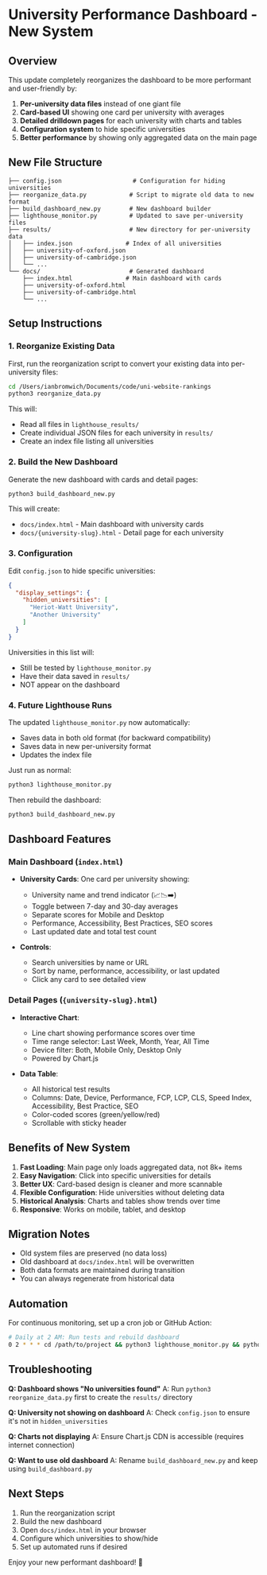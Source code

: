 # University Performance Dashboard - New System

## Overview

This update completely reorganizes the dashboard to be more performant and user-friendly by:

1. **Per-university data files** instead of one giant file
2. **Card-based UI** showing one card per university with averages
3. **Detailed drilldown pages** for each university with charts and tables
4. **Configuration system** to hide specific universities
5. **Better performance** by showing only aggregated data on the main page

## New File Structure

```
├── config.json                    # Configuration for hiding universities
├── reorganize_data.py            # Script to migrate old data to new format
├── build_dashboard_new.py        # New dashboard builder
├── lighthouse_monitor.py         # Updated to save per-university files
├── results/                      # New directory for per-university data
│   ├── index.json               # Index of all universities
│   ├── university-of-oxford.json
│   ├── university-of-cambridge.json
│   └── ...
└── docs/                         # Generated dashboard
    ├── index.html               # Main dashboard with cards
    ├── university-of-oxford.html
    ├── university-of-cambridge.html
    └── ...
```

## Setup Instructions

### 1. Reorganize Existing Data

First, run the reorganization script to convert your existing data into per-university files:

```bash
cd /Users/ianbromwich/Documents/code/uni-website-rankings
python3 reorganize_data.py
```

This will:
- Read all files in `lighthouse_results/`
- Create individual JSON files for each university in `results/`
- Create an index file listing all universities

### 2. Build the New Dashboard

Generate the new dashboard with cards and detail pages:

```bash
python3 build_dashboard_new.py
```

This will create:
- `docs/index.html` - Main dashboard with university cards
- `docs/{university-slug}.html` - Detail page for each university

### 3. Configuration

Edit `config.json` to hide specific universities:

```json
{
  "display_settings": {
    "hidden_universities": [
      "Heriot-Watt University",
      "Another University"
    ]
  }
}
```

Universities in this list will:
- Still be tested by `lighthouse_monitor.py`
- Have their data saved in `results/`
- NOT appear on the dashboard

### 4. Future Lighthouse Runs

The updated `lighthouse_monitor.py` now automatically:
- Saves data in both old format (for backward compatibility)
- Saves data in new per-university format
- Updates the index file

Just run as normal:

```bash
python3 lighthouse_monitor.py
```

Then rebuild the dashboard:

```bash
python3 build_dashboard_new.py
```

## Dashboard Features

### Main Dashboard (`index.html`)

- **University Cards**: One card per university showing:
  - University name and trend indicator (📈📉➡️)
  - Toggle between 7-day and 30-day averages
  - Separate scores for Mobile and Desktop
  - Performance, Accessibility, Best Practices, SEO scores
  - Last updated date and total test count

- **Controls**:
  - Search universities by name or URL
  - Sort by name, performance, accessibility, or last updated
  - Click any card to see detailed view

### Detail Pages (`{university-slug}.html`)

- **Interactive Chart**:
  - Line chart showing performance scores over time
  - Time range selector: Last Week, Month, Year, All Time
  - Device filter: Both, Mobile Only, Desktop Only
  - Powered by Chart.js

- **Data Table**:
  - All historical test results
  - Columns: Date, Device, Performance, FCP, LCP, CLS, Speed Index, Accessibility, Best Practice, SEO
  - Color-coded scores (green/yellow/red)
  - Scrollable with sticky header

## Benefits of New System

1. **Fast Loading**: Main page only loads aggregated data, not 8k+ items
2. **Easy Navigation**: Click into specific universities for details
3. **Better UX**: Card-based design is cleaner and more scannable
4. **Flexible Configuration**: Hide universities without deleting data
5. **Historical Analysis**: Charts and tables show trends over time
6. **Responsive**: Works on mobile, tablet, and desktop

## Migration Notes

- Old system files are preserved (no data loss)
- Old dashboard at `docs/index.html` will be overwritten
- Both data formats are maintained during transition
- You can always regenerate from historical data

## Automation

For continuous monitoring, set up a cron job or GitHub Action:

```bash
# Daily at 2 AM: Run tests and rebuild dashboard
0 2 * * * cd /path/to/project && python3 lighthouse_monitor.py && python3 build_dashboard_new.py
```

## Troubleshooting

**Q: Dashboard shows "No universities found"**
A: Run `python3 reorganize_data.py` first to create the `results/` directory

**Q: University not showing on dashboard**
A: Check `config.json` to ensure it's not in `hidden_universities`

**Q: Charts not displaying**
A: Ensure Chart.js CDN is accessible (requires internet connection)

**Q: Want to use old dashboard**
A: Rename `build_dashboard_new.py` and keep using `build_dashboard.py`

## Next Steps

1. Run the reorganization script
2. Build the new dashboard
3. Open `docs/index.html` in your browser
4. Configure which universities to show/hide
5. Set up automated runs if desired

Enjoy your new performant dashboard! 🚀
